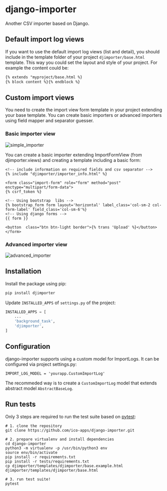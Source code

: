 # django-importer
Another CSV importer based on Django.


## Default import log views
If you want to use the default import log views (list and detail), you should include in the template folder of your project `djimporter/base.html` template. This way you could set the layout and style of your project. For example the content could be:
```html
{% extends "myproject/base.html %}
{% block content %}{% endblock %}
```
## Custom import views
You need to create the import view form template in your project extending your base template. You can create basic importers or advanced importers using field mapper and separator guesser.

### Basic importer view

![simple_importer](https://github.com/ico-apps/django-importer/assets/2751315/fc310978-88ad-41ac-a45a-0992ec232845)
 
You can create a basic importer extending ImportFormView (from djimporter.views) and creating a template including a basic form:

```
<!-- include information on required fields and csv separator -->
{% include "djimporter/importer_info.html" %}

<form class="import-form" role="form" method="post" enctype="multipart/form-data">
{% csrf_token %}

<!-- Using bootstrap  libs -->
{% bootstrap_form form layout='horizontal' label_class='col-sm-2 col-form-label' field_class='col-sm-6'%}
<!-- Using django forms -->
{{ form }}

<button  class="btn btn-light border">{% trans 'Upload' %}</button>
</form>
```

### Advanced importer view

![advanced_importer](https://github.com/ico-apps/django-importer/assets/2751315/555ff9b4-9196-4af4-b3e1-8bf8b1704d34)


## Installation
Install the package using pip:
```bash
pip install djimporter
```

Update `INSTALLED_APPS` of `settings.py` of the project:
```python
INSTALLED_APPS = [
    ...
    'background_task',
    'djimporter',
]
```

## Configuration
django-importer supports using a custom model for ImportLogs. It can be configured via project settings.py:
```
IMPORT_LOG_MODEL = 'yourapp.CustomImportLog'
```

The recommeded way is to create a `CustomImportLog` model that extends abstract model `AbstractBaseLog`.


## Run tests
Only 3 steps are required to run the test suite based on [pytest](https://docs.pytest.org/):
```
# 1. clone the repository
git clone https://github.com/ico-apps/django-importer.git

# 2. prepare virtualenv and install dependencies
cd django-importer
python3 -m virtualenv -p /usr/bin/python3 env
source env/bin/activate
pip install -r requirements.txt
pip install -r tests/requirements.txt
cp djimporter/templates/djimporter/base.example.html djimporter/templates/djimporter/base.html

# 3. run test suite!
pytest
```
